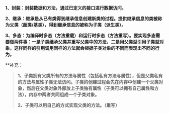 
**1、封装：封装数据和方法，通过已定义的接口进行数据访问。**

**2、继承：继承是从已有类得到继承信息创建新类的过程。提供继承信息的类被称为父类（超类/基类），得到继承信息的被称为子类（派生类）。**

**3、多态：为编译时多态（方法重载）和运行时多态（方法重写）。要实现多态需要做两件事：一是子类继承父类并重写父类中的方法，二是用父类型引用子类型对象，这样同样的引用调用同样的方法就会根据子类对象的不同而表现出不同的行为。**

**补充：

> **1、子类拥有父类所有的方法与属性（包括私有方法与属性），但是父类私有的方法与属性子类无法访问。子类的创建过程会先在内存中创建一个父类对象，然后在父类对象外部放上子类独有属性（子类可以拥有自己属性和方法），内存中两者共同组成一个子类对象。**
> 
> **2、子类可以用自己的方式实现父类的方法。（重写）**


